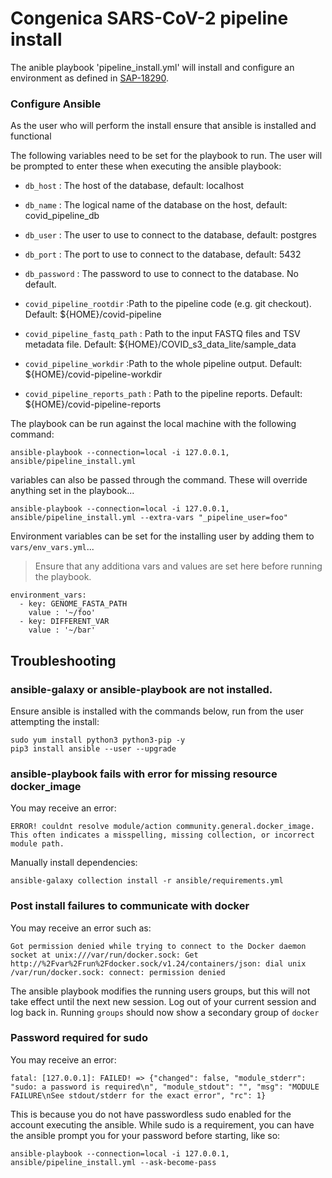 # Congenica SARS-CoV-2 pipeline install

The anible playbook 'pipeline_install.yml' will install and configure an environment as defined in [SAP-18290](https://jira.congenica.net/browse/SAP-18290).

### Configure Ansible
As the user who will perform the install ensure that ansible is installed and functional

The following variables need to be set for the playbook to run. The user will be prompted to enter these when executing the ansible playbook:

 - `db_host` : The host of the database, default: localhost
 - `db_name` : The logical name of the database on the host, default: covid_pipeline_db
 - `db_user` : The user to use to connect to the database, default: postgres
 - `db_port` : The port to use to connect to the database, default: 5432
 - `db_password` : The password to use to connect to the database. No default.

 - `covid_pipeline_rootdir` :Path to the pipeline code (e.g. git checkout). Default: ${HOME}/covid-pipeline
 - `covid_pipeline_fastq_path` : Path to the input FASTQ files and TSV metadata file. Default: ${HOME}/COVID_s3_data_lite/sample_data
 - `covid_pipeline_workdir` :Path to the whole pipeline output. Default: ${HOME}/covid-pipeline-workdir
 - `covid_pipeline_reports_path` :   Path to the pipeline reports. Default: ${HOME}/covid-pipeline-reports


The playbook can be run against the local machine with the following command:


```shell
ansible-playbook --connection=local -i 127.0.0.1, ansible/pipeline_install.yml
```

variables can also be passed through the command. These will override anything set in the playbook...

```shell
ansible-playbook --connection=local -i 127.0.0.1, ansible/pipeline_install.yml --extra-vars "_pipeline_user=foo"
```

Environment variables can be set for the installing user by adding them to `vars/env_vars.yml`...

> Ensure that any additiona vars and values are set here before running the playbook.

```shell
environment_vars:
  - key: GENOME_FASTA_PATH
    value : '~/foo'
  - key: DIFFERENT_VAR
    value : '~/bar'
```

## Troubleshooting
### ansible-galaxy or ansible-playbook are not installed.
Ensure ansible is installed with the commands below, run from the user attempting the install:
```shell
sudo yum install python3 python3-pip -y
pip3 install ansible --user --upgrade
```
### ansible-playbook fails with error for missing resource docker_image
You may receive an error:
```shell
ERROR! couldnt resolve module/action community.general.docker_image. This often indicates a misspelling, missing collection, or incorrect module path.
```
Manually install dependencies:
```shell
ansible-galaxy collection install -r ansible/requirements.yml
```

### Post install failures to communicate with docker
You may receive an error such as:
```shell
Got permission denied while trying to connect to the Docker daemon socket at unix:///var/run/docker.sock: Get http://%2Fvar%2Frun%2Fdocker.sock/v1.24/containers/json: dial unix /var/run/docker.sock: connect: permission denied
```

The ansible playbook modifies the running users groups, but this will not take effect until the next new session. Log out of your current session and log back in. Running `groups` should now show a secondary group of `docker`

### Password required for sudo
You may receive an error:
```shell
fatal: [127.0.0.1]: FAILED! => {"changed": false, "module_stderr": "sudo: a password is required\n", "module_stdout": "", "msg": "MODULE FAILURE\nSee stdout/stderr for the exact error", "rc": 1}
```

This is because you do not have passwordless sudo enabled for the account executing the ansible. While sudo is a requirement, you can have the ansible prompt you for your password before starting, like so:

```shell
ansible-playbook --connection=local -i 127.0.0.1, ansible/pipeline_install.yml --ask-become-pass
```

